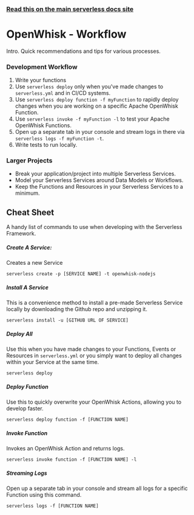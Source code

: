 <!--
title: Serverless Framework Guide - Apache OpenWhisk - Workflow
menuText: Workflow
menuOrder: 14
description: A guide and cheatsheet containing CLI commands and workflow recommendations.
layout: Doc
-->

<!-- DOCS-SITE-LINK:START automatically generated  -->
### [Read this on the main serverless docs site](https://www.serverless.com/framework/docs/providers/openwhisk/guide/workflow)
<!-- DOCS-SITE-LINK:END -->

# OpenWhisk - Workflow

Intro. Quick recommendations and tips for various processes.

### Development Workflow

1. Write your functions
2. Use `serverless deploy` only when you've made changes to `serverless.yml` and in CI/CD systems.
3. Use `serverless deploy function -f myFunction` to rapidly deploy changes when you are working on a specific Apache OpenWhisk Function.
4. Use `serverless invoke -f myFunction -l` to test your Apache OpenWhisk Functions.
5. Open up a separate tab in your console and stream logs in there via `serverless logs -f myFunction -t`.
6. Write tests to run locally.

### Larger Projects
* Break your application/project into multiple Serverless Services.
* Model your Serverless Services around Data Models or Workflows.
* Keep the Functions and Resources in your Serverless Services to a minimum.

## Cheat Sheet
A handy list of commands to use when developing with the Serverless Framework.

##### Create A Service:
Creates a new Service
```
serverless create -p [SERVICE NAME] -t openwhisk-nodejs
```

##### Install A Service
This is a convenience method to install a pre-made Serverless Service locally by downloading the Github repo and unzipping it.
```
serverless install -u [GITHUB URL OF SERVICE]
```

##### Deploy All
Use this when you have made changes to your Functions, Events or Resources in `serverless.yml` or you simply want to deploy all changes within your Service at the same time.
```
serverless deploy
```

##### Deploy Function
Use this to quickly overwrite your OpenWhisk Actions, allowing you to develop faster.
```
serverless deploy function -f [FUNCTION NAME]
```

##### Invoke Function
Invokes an OpenWhisk Action and returns logs.
```
serverless invoke function -f [FUNCTION NAME] -l
```

##### Streaming Logs
Open up a separate tab in your console and stream all logs for a specific Function using this command.
```
serverless logs -f [FUNCTION NAME]
```
